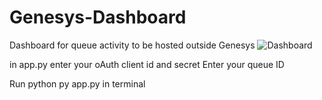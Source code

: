 # Genesys-Dashboard
Dashboard for queue activity to be hosted outside Genesys 
![Dashboard](https://github.com/RichardTelecomTech/Genesys-Dashboard/assets/153075593/991ba2aa-3ff3-4948-bee5-fa857b078aae)

in app.py enter your oAuth client id and secret
Enter your queue ID

Run python py app.py in terminal
